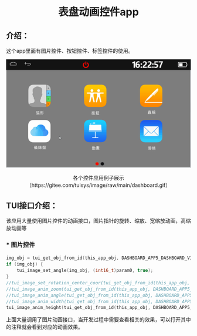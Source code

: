 <h1 align="center"> 表盘动画控件app </h1>

## 介绍：
这个app里面有图片控件、按钮控件、标签控件的使用。

<p align="center">
<img src="https://raw.githubusercontent.com/TUISYS/image/main/dashboard.gif">
</p>
<p align="center">
各个控件应用例子展示（https://gitee.com/tuisys/image/raw/main/dashboard.gif）
</p>

## TUI接口介绍：
该应用大量使用图片控件的动画接口，图片指针的旋转、缩放、宽缩放动画，高缩放动画等

### * 图片控件
``` c
img_obj = tui_get_obj_from_id(this_app_obj, DASHBOARD_APP5_DASHBOARD_VIEW_IMAGE_60);
if (img_obj) {
	tui_image_set_angle(img_obj, (int16_t)param0, true);
}
//tui_image_set_rotation_center_coor(tui_get_obj_from_id(this_app_obj, DASHBOARD_APP5_DASHBOARD_VIEW_IMAGE_59), 250, 191);
//tui_image_anim_zoom(tui_get_obj_from_id(this_app_obj, DASHBOARD_APP5_DASHBOARD_VIEW_IMAGE_59), 1500, 64, 256, TUI_ANIM_PATH_OVERSHOOT, NULL);
//tui_image_anim_angle(tui_get_obj_from_id(this_app_obj, DASHBOARD_APP5_DASHBOARD_VIEW_IMAGE_59), 1500, 360, 0, TUI_ANIM_PATH_OVERSHOOT, NULL);
//tui_image_anim_width(tui_get_obj_from_id(this_app_obj, DASHBOARD_APP5_DASHBOARD_VIEW_IMAGE_59), 1500, 1000, 500, TUI_ANIM_PATH_OVERSHOOT, NULL);
tui_image_anim_height(tui_get_obj_from_id(this_app_obj, DASHBOARD_APP5_DASHBOARD_VIEW_IMAGE_59), 1500, 766, 383, TUI_ANIM_PATH_OVERSHOOT, NULL);
```
上面大量调用了图片动画接口，当开发过程中需要查看相关的效果，可以打开其中的注释就会看到对应的动画效果。


